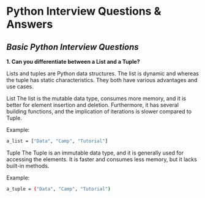 # **Python Interview Questions & Answers**
## _Basic Python Interview Questions_

**1. Can you differentiate between a List and a Tuple?**

Lists and tuples are Python data structures. The list is dynamic and whereas the tuple has static characteristics. They both have various advantages and use cases.

List
The list is the mutable data type, consumes more memory, and it is better for element insertion and deletion. Furthermore, it has several building functions, and the implication of iterations is slower compared to Tuple.  

Example:
```sh
a_list = ["Data", "Camp", "Tutorial"]
```

Tuple
The Tuple is an immutable data type, and it is generally used for accessing the elements. It is faster and consumes less memory, but it lacks built-in methods. 

Example:
```sh
a_tuple = ("Data", "Camp", "Tutorial")
```